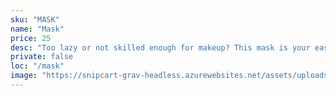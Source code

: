 ```yaml
---
sku: "MASK"
name: "Mask"
price: 25
desc: "Too lazy or not skilled enough for makeup? This mask is your easy way out. Caution: Be careful when crossing the street."
private: false
loc: "/mask"
image: "https://snipcart-grav-headless.azurewebsites.net/assets/uploads/mask.png"
---
```

